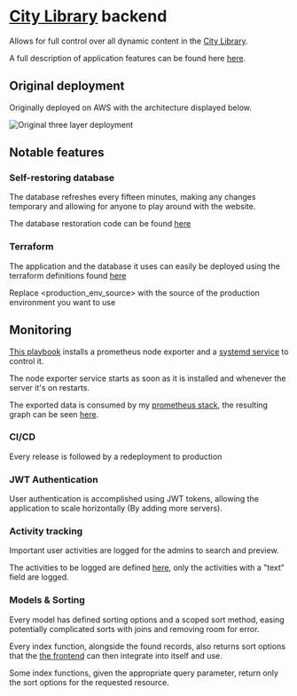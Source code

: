 # [City Library](https://dszkzv3o6c2jj.cloudfront.net) backend

Allows for full control over all dynamic content in the [City Library](https://dszkzv3o6c2jj.cloudfront.net).

A full description of application features can be found here [here](https://dszkzv3o6c2jj.cloudfront.net/documentation.pdf).

## Original deployment

Originally deployed on AWS with the architecture displayed below.

![Original three layer deployment](https://i.imgur.com/UPA5tK6.png "Original deployment")

## Notable features

### Self-restoring database

The database refreshes every fifteen minutes, making any changes temporary and allowing for anyone to play around with the website.

The database restoration code can be found [here](https://github.com/techbabette/libraryBackend/blob/dev/database-loader/main.py)

### Terraform

The application and the database it uses can easily be deployed using the terraform definitions found [here](https://github.com/techbabette/libraryBackend/blob/dev/.tf.example)

Replace <production_env_source> with the source of the production environment you want to use

## Monitoring

[This playbook](https://github.com/techbabette/libraryBackend/blob/dev/playbooks/install_prometheus_exporter.yml) installs a prometheus node exporter and a [systemd service](https://github.com/techbabette/libraryBackend/blob/dev/playbooks/templates/nodeexporter.service) to control it.

The node exporter service starts as soon as it is installed and whenever the server it's on restarts.

The exported data is consumed by my [prometheus stack](https://github.com/techbabette/MonitoringStack), the resulting graph can be seen [here](http://91.107.230.206:3000/d/rYdddlPWk/node-exporter-full?orgId=1&refresh=1m&from=now-5m&to=now).

### CI/CD

Every release is followed by a redeployment to production

### JWT Authentication

User authentication is accomplished using JWT tokens, allowing the application to scale horizontally (By adding more servers).

### Activity tracking

Important user activities are logged for the admins to search and preview.

The activities to be logged are defined [here](https://github.com/techbabette/libraryBackend/blob/dev/application/storage/json/routeMap.json), only the activities with a "text" field are logged.

### Models & Sorting

Every model has defined sorting options and a scoped sort method, easing potentially complicated sorts with joins and removing room for error.

Every index function, alongside the found records, also returns sort options that the [the frontend](https://github.com/techbabette/LibraryFrontend) can then integrate into itself and use.

Some index functions, given the appropriate query parameter, return only the sort options for the requested resource.
